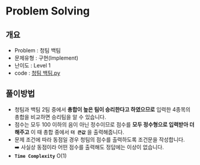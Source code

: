 # Problem Solving

## 개요

- Problem : 청팀 백팀
- 문제유형 : 구현(Implement)
- 난이도 : Level 1
- code : [청팀 백팀.py](https://kdt-gitlab.elice.io/yjk5309/algorithm-study-02/-/blob/master/2주차/2021-01-01/정소원/청팀%20백팀.py)

## 풀이방법

- 청팀과 백팀 2팀 중에서 **총합이 높은 팀이 승리한다고 하였으므로** 입력한 4종목의 총합을 비교하면 승리팀을 알 수 있습니다.
- 점수는 모두 100 이하의 음이 아닌 정수이므로 점수를 **모두 정수형으로 입력받아 더해주고** 이 때 총합 중에서 **`더 큰값`** 을 출력해줍니다.
- 문제 조건에 따라 동점일 경우 청팀의 점수를 출력하도록 조건문을 작성합니다.
  <br/> ➡️ 사실상 동점이라 어떤 점수를 출력해도 정답에는 이상이 없습니다.
- **`Time Complexity`** O(1)
